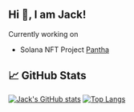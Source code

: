 ## Hi 👋, I am Jack! 

Currently working on
- Solana NFT Project [Pantha](https://hellopantha.com)  

## &#x1f4c8; GitHub Stats

[![Jack's GitHub stats](https://github-readme-stats.vercel.app/api?username=Jack-R-Long&show_icons=true&theme=radical)](https://github.com/anuraghazra/github-readme-stats)
[![Top Langs](https://github-readme-stats.vercel.app/api/top-langs/?username=Jack-R-Long&show_icons=true&theme=radical&langs_count=3&layout=compact)](https://github.com/anuraghazra/github-readme-stats)


<!--
**Jack-R-Long/Jack-R-Long** is a ✨ _special_ ✨ repository because its `README.md` (this file) appears on your GitHub profile.

Here are some ideas to get you started:

- 🔭 I’m currently working on ...
- 🌱 I’m currently learning ...
- 👯 I’m looking to collaborate on ...
- 🤔 I’m looking for help with ...
- 💬 Ask me about ...
- 📫 How to reach me: ...
- 😄 Pronouns: ...
- ⚡ Fun fact: ...
-->
